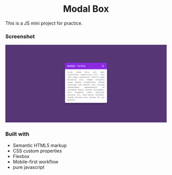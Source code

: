 <h1 align="center">Modal Box</h1>

This is a JS mini project for practice.

### Screenshot

![screenshot](screenshot.png)

### Built with

- Semantic HTML5 markup
- CSS custom properties
- Flexbox
- Mobile-first workflow
- pure javascript
